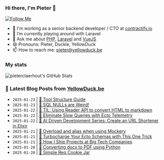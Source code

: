 ### Hi there, I'm Pieter 👋  
[![Follow Me](https://img.shields.io/github/followers/pieterclaerhout?label=Follow&style=social)](https://github.com/pieterclaerhout)

- 🏢 I'm working as a senior backend developer / CTO at [contractify.io](https://contractify.io)
- 🌱 I’m currently playing around with Laravel
- 💬 Ask me about [PHP](https://php.net), [Laravel](http://laravel.com) and [VueJS](https://vuejs.org)
- 😄 Pronouns: Pieter, Duckie, YellowDuck
- 📫 How to reach me: pieter@yellowduck.be

### My stats

![pieterclaerhout's GitHub Stats](https://github-readme-stats.vercel.app/api?username=pieterclaerhout&show_icons=true&count_private=true&line_height=40)

### 📩 Latest Blog Posts from [YellowDuck.be](https://www.yellowduck.be/)
<!-- BLOG-POST-LIST:START -->
- `2025-01-23` | [🔗 Tool Structure Guide](https://www.yellowduck.be/posts/tool-structure-guide)  
- `2025-01-23` | [🔗 SQL NULLs are Weird!](https://www.yellowduck.be/posts/sql-nulls-are-weird)  
- `2025-01-22` | [🐥 TIL: Using Reader API to convert HTML to markdown](https://www.yellowduck.be/posts/til-using-reader-api-to-convert-html-to-markdown)  
- `2025-01-22` | [🔗 Eliminate Slow Queries with Ecto Telemetry](https://www.yellowduck.be/posts/eliminate-slow-queries-with-ecto-telemetry)  
- `2025-01-22` | [🔗 AI Driven Development Series: Create an URL Shortener in Elixir](https://www.yellowduck.be/posts/ai-driven-development-series-create-an-url-shortener-in-elixir)  
- `2025-01-21` | [🐥 Overload and alias when using Mockery](https://www.yellowduck.be/posts/overload-and-alias-when-using-mockery)  
- `2025-01-21` | [🔗 Turbocharge Your Ecto Schemas with This One Trick](https://www.yellowduck.be/posts/turbocharge-your-ecto-schemas-with-this-one-trick)  
- `2025-01-21` | [🔗 How I Ship Projects at Big Tech Companies](https://www.yellowduck.be/posts/how-i-ship-projects-at-big-tech-companies)  
- `2025-01-20` | [🐥 Converting docx to PDF using Python](https://www.yellowduck.be/posts/converting-docx-to-pdf)  
- `2025-01-20` | [🔗 Simple Req Cookie Jar](https://www.yellowduck.be/posts/simple-req-cookie-jar)  

<!-- BLOG-POST-LIST:END -->
